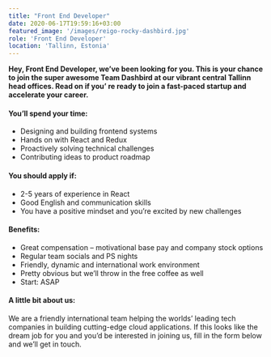 ```yaml
---
title: "Front End Developer"
date: 2020-06-17T19:59:16+03:00
featured_image: '/images/reigo-rocky-dashbird.jpg'
role: 'Front End Developer'
location: 'Tallinn, Estonia'
---
```


**Hey, Front End Developer, we’ve been looking for you. This is your chance to join the super awesome Team Dashbird at our vibrant central Tallinn head offices. Read on if you’ re ready to join a fast-paced startup and accelerate your career.**
#### You’ll spend your time:
- Designing and building frontend systems
- Hands on with React and Redux
- Proactively solving technical challenges
- Contributing ideas to product roadmap

#### You should apply if:
- 2-5 years of experience in React
- Good English and communication skills
- You have a positive mindset and you’re excited by new challenges

#### Benefits:
- Great compensation – motivational base pay and company stock options
- Regular team socials and PS nights
- Friendly, dynamic and international work environment
- Pretty obvious but we’ll throw in the free coffee as well
- Start: ASAP

#### A little bit about us:
We are a friendly international team helping the worlds’ leading tech companies in building cutting-edge cloud applications. If this looks like the dream job for you and you’d be interested in joining us, fill in the form below and we’ll get in touch. 